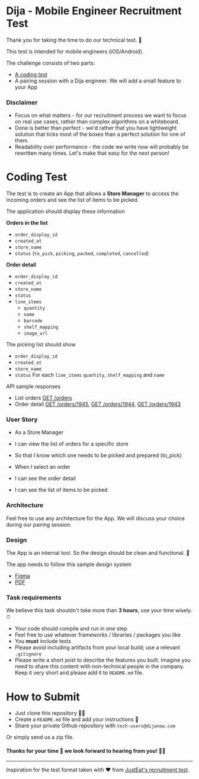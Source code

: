Dija - Mobile Engineer Recruitment Test
==================================

Thank you for taking the time to do our technical test. 🙂

This test is intended for mobile engineers (iOS/Android).

The challenge consists of two parts:

* [A coding test](#coding-test)
* A pairing session with a Dija engineer. We will add a small feature to your App


### Disclaimer
- Focus on what matters - for our recruitment process we want to focus on real use cases, rather than complex algorithms on a whiteboard.
- Done is better than perfect - we'd rather that you have lightweight solution that ticks most of the boxes than a perfect solution for one of them.
- Readability over performance - the code we write now will probably be rewritten many times. Let's make that easy for the next person!


# Coding Test
The test is to create an App that allows a **Store Manager** to access the incoming orders and see the list of items to be picked.

The application should display these information

**Orders in the list**
- `order_display_id`
- `created_at`
- `store_name`
- `status` (`to_pick`, `picking`, `packed`, `completed`, `cancelled`)

**Order detail**
- `order_display_id`
- `created_at`
- `store_name`
- `status`
- `line_items`
  - `quantity`
  - `name`
  - `barcode`
  - `shelf_mapping`
  - `image_url`
	
The picking list should show
- `order_display_id`
- `created_at`
- `store_name`
- `status`
For each `line_items`
`quantity`, `shelf_mapping` and `name`


API sample responses
- List orders [GET /orders](fixtures/orders-list.json)
- Order detail [GET /orders/1945](fixtures/order-1945.json), [GET /orders/1944](fixtures/order-1944.json), [GET /orders/1943](fixtures/order-1943.json)

### User Story
- As a Store Manager
- I can view the list of orders for a specific store
- So that I know which one needs to be picked and prepared (to_pick)

- When I select an order
- I can see the order detail
- I can see the list of items to be picked


### Architecture
Feel free to use any architecture for the App. We will discuss your choice during our pairing session.

### Design
The App is an internal tool. So the design should be clean and functional. 🙂 

The app needs to follow this sample design system 
- [Figma](Design/design-system.fig)
- [PDF](Design/design-system.pdf)


### Task requirements
We believe this task shouldn't take more than **3 hours**, use your time wisely. ⏱

- Your code should compile and run in one step
- Feel free to use whatever frameworks / libraries / packages you like
- You **must** include tests
- Please avoid including artifacts from your local build; use a relevant `.gitignore`
- Please write a short post to describe the features you built. Imagine you need to share this content with non-technical people in the company. Keep it very short and please add it to `README.md` file.



# How to Submit
- Just clone this repository 🧑‍💻
- Create a `README.md` file and add your instructions 📝
- Share your private Github repository with `tech-users@dijanow.com`

Or simply send us a zip file.



#### Thanks for your time 🙏 we look forward to hearing from you! 🚀🚀

----

Inspiration for the test format taken with ❤️ from [JustEat's recruitment test](https://github.com/justeat/JustEat.RecruitmentTest).

